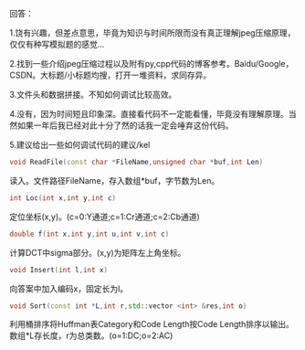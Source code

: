 回答：

1.饶有兴趣，但差点意思，毕竟为知识与时间所限而没有真正理解jpeg压缩原理，仅仅有种写模拟题的感觉...

2.找到一些介绍jpeg压缩过程以及附有py,cpp代码的博客参考。Baidu/Google，CSDN。大标题/小标题均搜，打开一堆资料，求同存异。

3.文件头和数据拼接。不知如何调试比较高效。

4.没有，因为时间短且印象深。直接看代码不一定能看懂，毕竟没有理解原理。当然如果一年后我已经对此十分了然的话我一定会唾弃这份代码。

5.建议给出一些如何调试代码的建议/kel



```cpp
void ReadFile(const char *FileName,unsigned char *buf,int Len)
```

读入。文件路径FileName，存入数组*buf，字节数为Len。

```cpp
int Loc(int x,int y,int c)
```

定位坐标(x,y)。(c=0:Y通道;c=1:Cr通道;c=2:Cb通道)

```cpp
double f(int x,int y,int u,int v,int c)
```

计算DCT中sigma部分。(x,y)为矩阵左上角坐标。

```cpp
void Insert(int l,int x)
```

向答案中加入编码x，固定长为l。

```cpp
void Sort(const int *L,int r,std::vector <int> &res,int o)
```

利用桶排序将Huffman表Category和Code Length按Code Length排序以输出。数组*L存长度，r为总类数。(o=1:DC;o=2:AC)